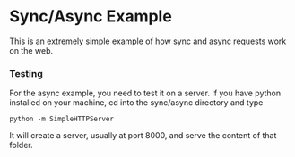 # Sync/Async Example

This is an extremely simple example of how sync and async requests work on the web.

### Testing

For the async example, you need to test it on a server. If you have python installed on your machine, cd into the sync/async directory and type

```
python -m SimpleHTTPServer
```

It will create a server, usually at port 8000, and serve the content of that folder.

